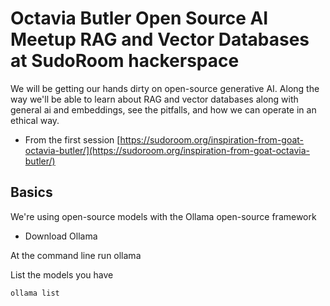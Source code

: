 # Octavia Butler Open Source AI Meetup RAG and Vector Databases at SudoRoom hackerspace

We will be getting our hands dirty on open-source generative AI. Along the way we'll be able to learn about RAG and vector databases along with general ai and embeddings, see the pitfalls, and how we can operate in an ethical way.

* From the first session [https://sudoroom.org/inspiration-from-goat-octavia-butler/](https://sudoroom.org/inspiration-from-goat-octavia-butler/)

## Basics
We're using open-source models with the Ollama open-source framework

- Download Ollama

At the command line run ollama

List the models you have
```
ollama list

```

